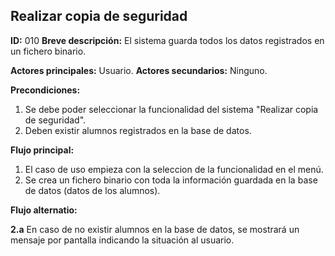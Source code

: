 ## Realizar copia de seguridad

**ID:** 010
**Breve descripción:** El sistema guarda todos los datos registrados en un fichero binario.


**Actores principales:** Usuario.
**Actores secundarios:** Ninguno.


**Precondiciones:**

1. Se debe poder seleccionar la funcionalidad del sistema "Realizar copia de seguridad".
2. Deben existir alumnos registrados en la base de datos.


**Flujo principal:**

1. El caso de uso empieza con la seleccion de la funcionalidad en el menú.
2. Se crea un fichero binario con toda la información guardada en la base de datos (datos de los alumnos).


**Flujo alternatio:**

**2.a** En caso de no existir alumnos en la base de datos, se mostrará un mensaje por pantalla indicando la situación al usuario.
